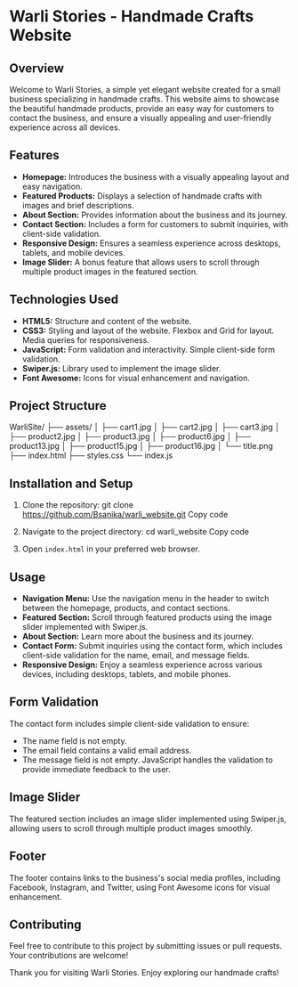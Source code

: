 # Warli Stories - Handmade Crafts Website

## Overview
Welcome to Warli Stories, a simple yet elegant website created for a small business specializing in handmade crafts. This website aims to showcase the beautiful handmade products, provide an easy way for customers to contact the business, and ensure a visually appealing and user-friendly experience across all devices.

## Features
- **Homepage:** Introduces the business with a visually appealing layout and easy navigation.
- **Featured Products:** Displays a selection of handmade crafts with images and brief descriptions.
- **About Section:** Provides information about the business and its journey.
- **Contact Section:** Includes a form for customers to submit inquiries, with client-side validation.
- **Responsive Design:** Ensures a seamless experience across desktops, tablets, and mobile devices.
- **Image Slider:** A bonus feature that allows users to scroll through multiple product images in the featured section.

## Technologies Used
- **HTML5:** Structure and content of the website.
- **CSS3:** Styling and layout of the website. Flexbox and Grid for layout. Media queries for responsiveness.
- **JavaScript:** Form validation and interactivity. Simple client-side form validation.
- **Swiper.js:** Library used to implement the image slider.
- **Font Awesome:** Icons for visual enhancement and navigation.

## Project Structure
WarliSite/
├── assets/
│ ├── cart1.jpg
│ ├── cart2.jpg
│ ├── cart3.jpg
│ ├── product2.jpg
│ ├── product3.jpg
│ ├── product6.jpg
│ ├── product13.jpg
│ ├── product15.jpg
│ ├── product16.jpg
│ └── title.png
├── index.html
├── styles.css
└── index.js



## Installation and Setup
1. Clone the repository:
git clone https://github.com/Bsanika/warli_website.git
Copy code

2. Navigate to the project directory:
cd warli_website
Copy code

3. Open `index.html` in your preferred web browser.

## Usage
- **Navigation Menu:** Use the navigation menu in the header to switch between the homepage, products, and contact sections.
- **Featured Section:** Scroll through featured products using the image slider implemented with Swiper.js.
- **About Section:** Learn more about the business and its journey.
- **Contact Form:** Submit inquiries using the contact form, which includes client-side validation for the name, email, and message fields.
- **Responsive Design:** Enjoy a seamless experience across various devices, including desktops, tablets, and mobile phones.

## Form Validation
The contact form includes simple client-side validation to ensure:
- The name field is not empty.
- The email field contains a valid email address.
- The message field is not empty.
JavaScript handles the validation to provide immediate feedback to the user.

## Image Slider
The featured section includes an image slider implemented using Swiper.js, allowing users to scroll through multiple product images smoothly.

## Footer
The footer contains links to the business's social media profiles, including Facebook, Instagram, and Twitter, using Font Awesome icons for visual enhancement.

## Contributing
Feel free to contribute to this project by submitting issues or pull requests. Your contributions are welcome!

Thank you for visiting Warli Stories. Enjoy exploring our handmade crafts!
